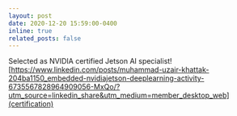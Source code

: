 ```yaml
---
layout: post
date: 2020-12-20 15:59:00-0400
inline: true
related_posts: false
---
```


Selected as NVIDIA certified Jetson AI specialist! [https://www.linkedin.com/posts/muhammad-uzair-khattak-204ba1150_embedded-nvidiajetson-deeplearning-activity-6735567828964909056-MxQo/?utm_source=linkedin_share&utm_medium=member_desktop_web](certification)